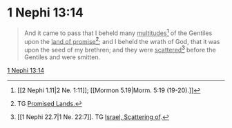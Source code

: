 # 1 Nephi 13:14

> And it came to pass that I beheld many <u>multitudes</u>[^a] of the Gentiles upon the <u>land of promise</u>[^b]; and I beheld the wrath of God, that it was upon the seed of my brethren; and they were <u>scattered</u>[^c] before the Gentiles and were smitten.

[1 Nephi 13:14](https://www.churchofjesuschrist.org/study/scriptures/bofm/1-ne/13?lang=eng&id=p14#p14)


[^a]: [[2 Nephi 1.11|2 Ne. 1:11]]; [[Mormon 5.19|Morm. 5:19 (19-20).]]
[^b]: TG [Promised Lands.](https://www.churchofjesuschrist.org/study/scriptures/tg/promised-lands?lang=eng)
[^c]: [[1 Nephi 22.7|1 Ne. 22:7]]. TG [Israel, Scattering of](https://www.churchofjesuschrist.org/study/scriptures/tg/israel-scattering-of?lang=eng).
